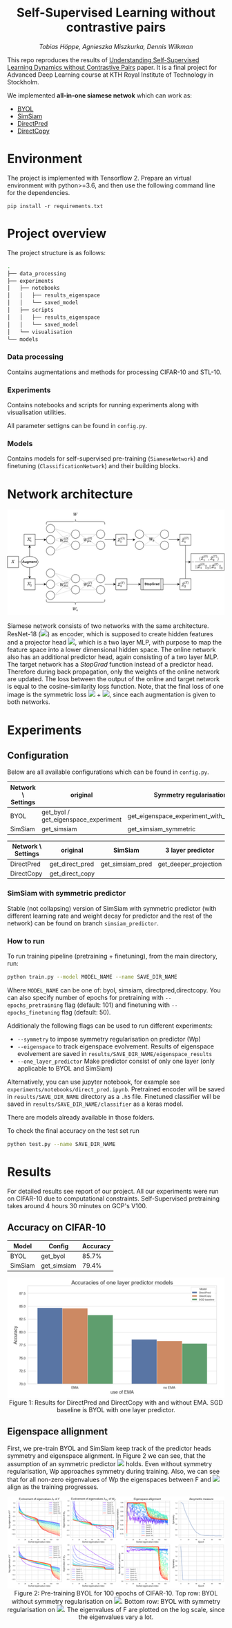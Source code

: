 <h1 align="center">
  <b>Self-Supervised Learning without contrastive pairs</b><br>
</h1>

<p align="center">
  <i>Tobias Höppe, Agnieszka Miszkurka, Dennis Wilkman</i><br>
</p>

This repo reproduces the results of [Understanding Self-Supervised Learning Dynamics without Contrastive Pairs](https://arxiv.org/pdf/2102.06810.pdf) paper. It is a final project for Advanced Deep Learning course at KTH Royal Institute of Technology in Stockholm.

We implemented <b>all-in-one siamese netwok</b> which can work as:

* [BYOL](https://arxiv.org/pdf/2006.07733v3.pdf)
* [SimSiam](https://arxiv.org/pdf/2011.10566.pdf)
* [DirectPred](https://arxiv.org/pdf/2102.06810.pdf)
* [DirectCopy](https://arxiv.org/pdf/2110.04947.pdf)


# Environment

The project is implemented with Tensorflow 2. Prepare an virtual environment with python>=3.6, and then use the following command line for the dependencies.

```
pip install -r requirements.txt
```

# Project overview

The project structure is as follows:

```bash
.
├── data_processing
├── experiments
│   ├── notebooks
│   │   ├── results_eigenspace
│   │   └── saved_model
│   ├── scripts
│   │   ├── results_eigenspace
│   │   └── saved_model
│   └── visualisation
└── models

```

### Data processing
 
Contains augmentations and methods for processing CIFAR-10 and STL-10.

### Experiments

Contains notebooks and scripts for running experiments along with visualisation utilities.

All parameter settigns can be found in `config.py`.

### Models

Contains models for self-supervised pre-training (`SiameseNetwork`) and finetuning 
(`ClassificationNetwork`) and their building blocks.

# Network architecture

![image info](./pictures/network.png)

Siamese network consists of two networks with the same architecture. ResNet-18 (<img src="https://render.githubusercontent.com/render/math?math=W^{x}_{enc}">) as encoder, which is supposed to create hidden features and a projector head <img src="https://render.githubusercontent.com/render/math?math=W^{x}_{pro}">, which is a two layer MLP, with purpose to map the feature space into a lower dimensional hidden space. The online network also has an additional predictor head, again consisting of a two layer MLP. The target network has a <i>StopGrad</i> function instead of a predictor head. Therefore during back propagation, only the weights of the online network are updated. The loss between the output of the online and target network is equal to the cosine-similarity loss function. Note, that the final loss of one image is the symmetric loss <img src="https://render.githubusercontent.com/render/math?math=\mathcal{L}(\hat{Z}^{(O)}_1, \hat{Z}^{(T)}_2) "> + <img src="https://render.githubusercontent.com/render/math?math=\mathcal{L}(\hat{Z}^{(O)}_2, \hat{Z}^{(T)}_1) ">, since each augmentation is given to both networks.

# Experiments

## Configuration 

Below are all available configurations which can be found in `config.py`.

|  Network \ Settings | original                             | Symmetry regularisation                 | One layer predictor  (original: two layers) |
|---------------------|--------------------------------------|-----------------------------------------|---------------------------------------------|
| BYOL                | get_byol / get_eigenspace_experiment | get_eigenspace_experiment_with_symmetry | get_byol_baseline                           |
| SimSiam             | get_simsiam                          | get_simsiam_symmetric                   | get_simsiam_baseline                        |


|  Network \ Settings | original        | SimSiam          | 3 layer predictor     |
|---------------------|-----------------|------------------|-----------------------|
| DirectPred          | get_direct_pred | get_simsiam_pred | get_deeper_projection |
| DirectCopy          | get_direct_copy |                  |                       |

### SimSiam with symmetric predictor

Stable (not collapsing) version of SimSiam with symmetric predictor (with different learning rate and weight decay for predictor and the rest of the network) can be found on branch 
`simsiam_predictor`.

### How to run 

To run training pipeline (pretraining + finetuning), from the main directory, run:

```bash
python train.py --model MODEL_NAME --name SAVE_DIR_NAME
```

Where `MODEL_NAME` can be one of: byol, simsiam, directpred,directcopy.
You can also specify number of epochs for pretraining with `--epochs_pretraining` flag (default: 101) and finetuning with `--epochs_finetuning` flag (default: 50). 

Additionaly the following flags can be used to run different experiments:

- `--symmetry`           to impose symmetry regularisation on predictor (Wp)
-  `--eigenspace`          to track eigenspace evolvement. Results of eigenspace evolvement are saved in `results/SAVE_DIR_NAME/eigenspace_results`
- `--one_layer_predictor`
                        Make predictor consist of only one layer (only applicable to BYOL and SimSiam)


Alternatively, you can use jupyter notebook, for example see `experiments/notebooks/direct_pred.ipynb`.
Pretrained encoder will be saved in `results/SAVE_DIR_NAME` directory as a `.h5` file. Finetuned classifier will be saved in `results/SAVE_DIR_NAME/classifier` as a keras model.

There are models already available in those folders.

To check the final accuracy on the test set run 

```bash
python test.py --name SAVE_DIR_NAME
```

# Results

For detailed results see report of our project.
All our experiments were run on CIFAR-10 due to computational constraints. 
Self-Supervised pretraining takes around 4 hours 30 minutes on GCP's V100.

## Accuracy on CIFAR-10
<div align="center">

| Model | Config | Accuracy  |
|-------|---------|------------|
| BYOL | get_byol | 85.7% |
| SimSiam | get_simsiam | 79.4%|  


![image info](./pictures/results.png)
Figure 1: Results for DirectPred and DirectCopy with and without EMA. SGD baseline is BYOL with one layer predictor. 

</div>

## Eigenspace allignment

First, we pre-train BYOL and SimSiam keep track of the predictor heads symmetry and eigenspace
alignment. In Figure 2 we can see, that the assumption of an symmetric predictor <img src="https://render.githubusercontent.com/render/math?math=W_p "> holds. Even
without symmetry regularisation, Wp approaches symmetry during training. Also, we can see that for
all non-zero eigenvalues of Wp the eigenspaces between F and <img src="https://render.githubusercontent.com/render/math?math=W_p "> align as the training progresses.

<div align="center">

![image info](./pictures/byol.png)
Figure 2: Pre-training BYOL for 100 epochs of CIFAR-10. Top row: BYOL without symmetry
regularisation on <img src="https://render.githubusercontent.com/render/math?math=W_p ">. Bottom row: BYOL with symmetry regularisation on <img src="https://render.githubusercontent.com/render/math?math=W_p ">. The eigenvalues of
F are plotted on the log scale, since the eigenvalues vary a lot.
</div>
